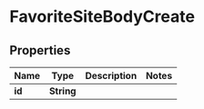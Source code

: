 

# FavoriteSiteBodyCreate

## Properties

Name | Type | Description | Notes
------------ | ------------- | ------------- | -------------
**id** | **String** |  | 



